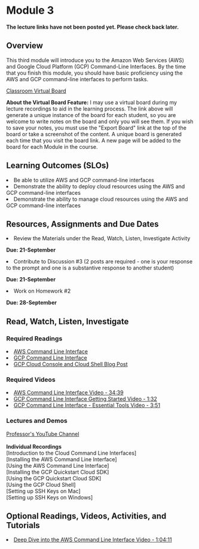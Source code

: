 # Module 3
****The lecture links have not been posted yet.  Please check back later.****
## Overview
This third module will introduce you to the Amazon Web Services (AWS) and Google Cloud Platform (GCP) Command-Line Interfaces.  By the time that you finish this module, you should have basic proficiency using the AWS and GCP command-line interfaces to perform tasks.

[Classroom Virtual Board](https://www.thomasu.me/boards/cloudmgmt-fall2020)

****About the Virtual Board Feature:****
I may use a virtual board during my lecture recordings to aid in the learning process.  The link above will generate a unique instance of the board for each student, so you are welcome to write notes on the board and only you will see them.  If you wish to save your notes, you must use the "Export Board" link at the top of the board or take a screenshot of the content.  A unique board is generated each time that you visit the board link.  A new page will be added to the board for each Module in the course.<br>

## Learning Outcomes (SLOs)
<li>Be able to utilize AWS and GCP command-line interfaces<br>
<li>Demonstrate the ability to deploy cloud resources using the AWS and GCP command-line interfaces<br>
<li>Demonstrate the ability to manage cloud resources using the AWS and GCP command-line interfaces<br>


## Resources, Assignments and Due Dates

<li>Review the Materials under the Read, Watch, Listen, Investigate Activity<br>

****Due: 21-September****

<li>Contribute to Discussion #3 (2 posts are required - one is your response to the prompt and one is a substantive response to another student)<br>

****Due: 21-September****

<li>Work on Homework #2<br>

****Due: 28-September****

## Read, Watch, Listen, Investigate
### Required Readings
[<li>AWS Command Line Interface](https://aws.amazon.com/cli)<br>
[<li>GCP Command Line Interface](https://cloud.google.com/shell)<br>
[<li>GCP Cloud Console and Cloud Shell Blog Post](https://medium.com/@prashantapaudel/gcp-learning-series-cloud-console-and-cloud-shell-8eb3e13366e5)<br>

### Required Videos
[<li>AWS Command Line Interface Video - 34:39](https://www.youtube.com/watch?v=qiPt1NoyZm0)
[<li>GCP Command Line Interface Getting Started Video - 1:32](https://www.youtube.com/watch?v=D0x6B-4oUNM)
[<li>GCP Command Line Interface - Essential Tools Video - 3:51](https://www.youtube.com/watch?v=69MdTXgA6Ws&amp;vl=en)

### Lectures and Demos
[Professor's YouTube Channel](https://www.youtube.com/channel/UC3vqKF4jspXh8hxFLpTfsyw?view_as=subscriber)<br><br>
****Individual Recordings****<br>
[Introduction to the Cloud Command Line Interfaces]<br>
[Installing the AWS Command Line Interface]<br>
[Using the AWS Command Line Interface]<br>
[Installing the GCP Quickstart Cloud SDK]<br>
[Using the GCP Quickstart Cloud SDK]<br>
[Using the GCP Cloud Shell]<br>
[Setting up SSH Keys on Mac]<br>
[Setting up SSH Keys on Windows]<br>


## Optional Readings, Videos, Activities, and Tutorials
[<li>Deep Dive into the AWS Command Line Interface Video - 1:04:11](https://www.youtube.com/watch?v=ZbgvG7yFoQI)
